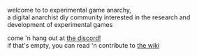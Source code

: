 welcome to to experimental game anarchy,  
a digital anarchist diy community interested in the research and development of experimental games

come 'n hang out at [the discord!](https://discord.gg/9auBPX)  
if that's empty, you can read 'n contribute to [the wiki](https://github.com/Rahil627/experimental-game-anarchy/wiki)
